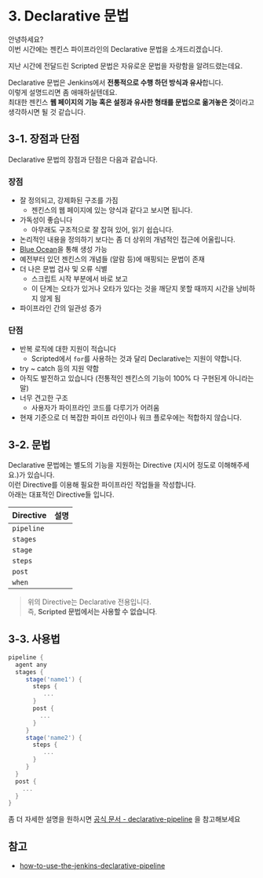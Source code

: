 # 3. Declarative 문법

안녕하세요?  
이번 시간에는 젠킨스 파이프라인의 Declarative 문법을 소개드리겠습니다.  
  
지난 시간에 전달드린 Scripted 문법은 자유로운 문법을 자랑함을 알려드렸는데요.  

Declarative 문법은 Jenkins에서 **전통적으로 수행 하던 방식과 유사**합니다.  
이렇게 설명드리면 좀 애매하실텐데요.  
최대한 젠킨스 **웹 페이지의 기능 혹은 설정과 유사한 형태를 문법으로 옮겨놓은 것**이라고 생각하시면 될 것 같습니다.  

## 3-1. 장점과 단점

Declarative 문법의 장점과 단점은 다음과 같습니다.

### 장점

* 잘 정의되고, 강제화된 구조를 가짐
  * 젠킨스의 웹 페이지에 있는 양식과 같다고 보시면 됩니다.
* 가독성이 좋습니다
  * 아무래도 구조적으로 잘 잡혀 있어, 읽기 쉽습니다.
* 논리적인 내용을 정의하기 보다는 좀 더 상위의 개념적인 접근에 어울립니다.
* [Blue Ocean](https://novemberde.github.io/devops/2017/10/21/Jenkins.html)을 통해 생성 가능
* 예전부터 있던 젠킨스의 개념들 (알람 등)에 매핑되는 문법이 존재
* 더 나은 문법 검사 및 오류 식별
  * 스크립트 시작 부분에서 바로 보고
  * 이 단계는 오타가 있거나 오타가 있다는 것을 깨닫지 못할 때까지 시간을 낭비하지 않게 됨
* 파이프라인 간의 일관성 증가

### 단점

* 반복 로직에 대한 지원이 적습니다
  * Scripted에서 ```for```를 사용하는 것과 달리 Declarative는 지원이 약합니다.
* try ~ catch 등의 지원 약함
* 아직도 발전하고 있습니다 (전통적인 젠킨스의 기능이 100% 다 구현된게 아니라는 말)
* 너무 견고한 구조 
  * 사용자가 파이프라인 코드를 다루기가 어려움
* 현재 기준으로 더 복잡한 파이프 라인이나 워크 플로우에는 적합하지 않습니다.


## 3-2. 문법

Declarative 문법에는 별도의 기능을 지원하는 Directive (지시어 정도로 이해해주세요.)가 있습니다.  
이런 Directive를 이용해 필요한 파이프라인 작업들을 작성합니다.  
아래는 대표적인 Directive들 입니다.

| Directive   |  설명   |
|  ---  |  ---  |
|  ```pipeline```     |    |
|  ```stages```     |      |
|  ```stage```     |       |
|   ```steps```    |     |
|  ```post```     |   |
|  ```when```     |  |

> 위의 Directive는 Declarative 전용입니다.  
즉, **Scripted 문법에서는 사용할 수 없습니다**.

## 3-3. 사용법

```groovy
pipeline {
  agent any
  stages { 
     stage('name1') { 
       steps {      
          ...
       } 
       post {
         ...
       }
     }
     stage('name2') {
       steps {
          ...
       }
     }
  }
  post {
    ...
  } 
}
```

좀 더 자세한 설명을 원하시면 [공식 문서 - declarative-pipeline](https://jenkins.io/doc/book/pipeline/syntax/#declarative-pipeline) 을 참고해보세요

##




## 참고

* [how-to-use-the-jenkins-declarative-pipeline](https://www.blazemeter.com/blog/how-to-use-the-jenkins-declarative-pipeline)